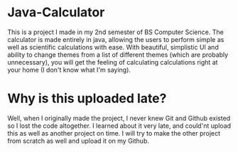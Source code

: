 # Java-Calculator
This is a project I made in my 2nd semester of BS Computer Science.
The calculator is made entirely in java, allowing the users to perform simple as well as scientific calculations with ease.
With beautiful, simplistic UI and ability to change themes from a list of different themes (which are probably unnecessary), you will get the feeling of calculating calculations right at your home (I don't know what I'm saying).

# Why is this uploaded late?
Well, when I originally made the project, I never knew Git and Github existed so I lost the code altogether. I learned about it very late, and could'nt upload this as well as another project on time. I will try to make the other project from scratch as well and upload it on my Github.
